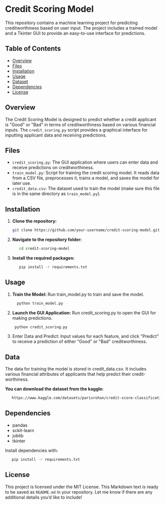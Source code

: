 # Credit Scoring Model

This repository contains a machine learning project for predicting creditworthiness based on user input. The project includes a trained model and a Tkinter GUI to provide an easy-to-use interface for predictions.

## Table of Contents
- [Overview](#overview)
- [Files](#files)
- [Installation](#installation)
- [Usage](#usage)
- [Dataset](#dataset)
- [Dependencies](#dependencies)
- [License](#license)

## Overview
The Credit Scoring Model is designed to predict whether a credit applicant is "Good" or "Bad" in terms of creditworthiness based on various financial inputs. The `credit_scoring.py` script provides a graphical interface for inputting applicant data and receiving predictions.

## Files
- `credit_scoring.py`: The GUI application where users can enter data and receive predictions on creditworthiness.
- `train_model.py`: Script for training the credit scoring model. It reads data from a CSV file, preprocesses it, trains a model, and saves the model for later use.
- `credit_data.csv`: The dataset used to train the model (make sure this file is in the same directory as `train_model.py`).

## Installation
1. **Clone the repository:**

    ```bash
   git clone https://github.com/your-username/credit-scoring-model.git
    ```
    
3. **Navigate to the repository folder:**

   ```bash
      cd credit-scoring-model
   ```
5. **Install the required packages:**

    ```bash
       pip install -r requirements.txt
    ```
##  Usage 

1. **Train the Model:** Run train_model.py to train and save the model.
   
   ```bash
     python train_model.py
   ```

2. **Launch the GUI Application:** Run credit_scoring.py to open the GUI for making predictions.
    ```bash
     python credit_scoring.py
    ```
3. Enter Data and Predict: Input values for each feature, and click "Predict" to receive a prediction of either "Good" or "Bad" creditworthiness.

## Data
The data for training the model is stored in credit_data.csv. It includes various financial attributes of applicants that help predict their credit-worthiness.
    
**You can download the dataset from the kaggle:**
   
   ```bash
      https://www.kaggle.com/datasets/parisrohan/credit-score-classification   
   ```

## Dependencies
- pandas
- sckit-learn
- joblib
- tkinter

Install dependencies with:
  
  ```bash
     pip install -r requirements.txt
  ```
##  License
This project is licensed under the MIT License.
This Markdown text is ready to be saved as `README.md` in your repository. Let me know if there are any additional details you’d like to include!
